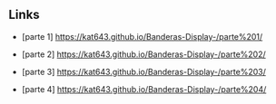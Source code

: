 ## Links



* [parte 1] https://kat643.github.io/Banderas-Display-/parte%201/


* [parte 2] https://kat643.github.io/Banderas-Display-/parte%202/



* [parte 3] https://kat643.github.io/Banderas-Display-/parte%203/



* [parte 4] https://kat643.github.io/Banderas-Display-/parte%204/
